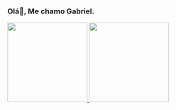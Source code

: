 ### Olá👋, Me chamo Gabriel.

 <div>
  <a href="https://github.com/WillamiFerreira">
  <img height="180em" src="https://github-readme-stats.vercel.app/api?username=willamiferreira&show_icons=true&theme=dracula&include_all_commits=true&count_private=true"/>
  <img height="180em" src="https://github-readme-stats.vercel.app/api/top-langs/?username=willamiferreira&layout=compact&langs_count=16&theme=dracula"/>
</div>

<!--
**WillamiFerreira/WillamiFerreira** is a ✨ _special_ ✨ repository because its `README.md` (this file) appears on your GitHub profile.

Here are some ideas to get you started:

- 🔭 I’m currently working on ...
- 🌱 I’m currently learning ...
- 👯 I’m looking to collaborate on ...
- 🤔 I’m looking for help with ...
- 💬 Ask me about ...
- 📫 How to reach me: ...
- 😄 Pronouns: ...
- ⚡ Fun fact: ...
-->
